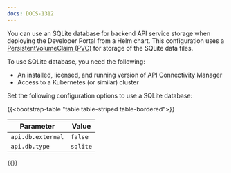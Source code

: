 ```yaml
---
docs: DOCS-1312
---
```


You can use an SQLite database for backend API service storage when deploying the Developer Portal from a Helm chart. This configuration uses a [PersistentVolumeClaim (PVC)](https://kubernetes.io/docs/concepts/storage/persistent-volumes/) for storage of the SQLite data files.

To use SQLite database, you need the following:

- An installed, licensed, and running version of API Connectivity Manager
- Access to a Kubernetes (or similar) cluster

Set the following configuration options to use a SQLite database:

{{<bootstrap-table "table table-striped table-bordered">}}

| Parameter         | Value    |
| ----------------- | -------- |
| `api.db.external` | `false`  |
| `api.db.type`     | `sqlite` |

{{</bootstrap-table>}}
